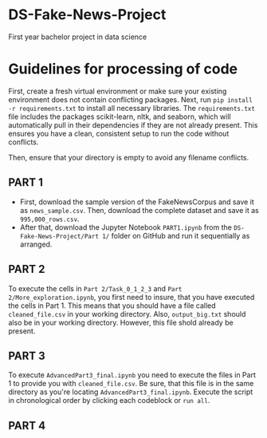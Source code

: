 # DS-Fake-News-Project
First year bachelor project in data science 


# Guidelines for processing of code
First, create a fresh virtual environment or make sure your existing environment does not contain conflicting packages. Next, run `pip install -r requirements.txt` to install all necessary libraries. The `requirements.txt` file includes the packages scikit-learn, nltk, and seaborn, which will automatically pull in their dependencies if they are not already present. This ensures you have a clean, consistent setup to run the code without conflicts.

Then, ensure that your directory is empty to avoid any filename conflicts.

## PART 1
- First, download the sample version of the FakeNewsCorpus and save it as `news_sample.csv`. Then, download the complete dataset and save it as `995,000_rows.csv`.
- After that, download the Jupyter Notebook `PART1.ipynb` from the `DS-Fake-News-Project/Part 1/` folder on GitHub and run it sequentially as arranged.

## PART 2
To execute the cells in `Part 2/Task_0_1_2_3` and `Part 2/More_exploration.ipynb`, you first need to insure, that you have executed the cells in Part 1. This means that you should have a file called `cleaned_file.csv` in your working directory. Also, `output_big.txt` should also be in your working directory. However, this file shold already be present. 

## PART 3
To execute `AdvancedPart3_final.ipynb` you need to execute the files in Part 1 to provide you with `cleaned_file.csv`. Be sure, that this file is in the same directory as you're locating `AdvancedPart3_final.ipynb`. Execute the script in chronological order by clicking each codeblock or `run all`.

## PART 4
